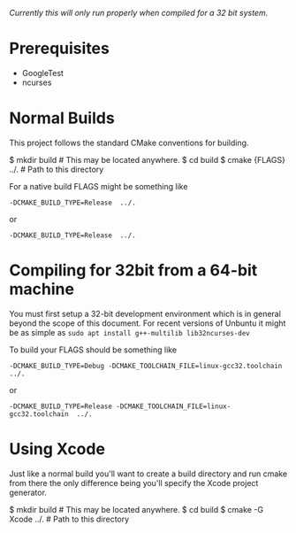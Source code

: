 *Currently this will only run properly when compiled for a 32 bit system.*

# Prerequisites
- GoogleTest
- ncurses

# Normal Builds

This project follows the standard CMake conventions for building.

$ mkdir build          # This may be located anywhere.
$ cd build
$ cmake {FLAGS} ../.   # Path to this directory

For a native build FLAGS might be something like 

   `-DCMAKE_BUILD_TYPE=Release  ../.`

or

   `-DCMAKE_BUILD_TYPE=Release  ../.`
   
# Compiling for 32bit from a 64-bit machine

You must first setup a 32-bit development environment which is in
general beyond the scope of this document.  For recent versions of
Unbuntu it might be as simple as
  `sudo apt install g++-multilib lib32ncurses-dev`

To build your FLAGS should be something like 

   `-DCMAKE_BUILD_TYPE=Debug -DCMAKE_TOOLCHAIN_FILE=linux-gcc32.toolchain  ../.`
   
or 

   `-DCMAKE_BUILD_TYPE=Release -DCMAKE_TOOLCHAIN_FILE=linux-gcc32.toolchain  ../.`


# Using Xcode

Just like a normal build you'll want to create a build directory and run cmake from 
there the only difference being you'll specify the Xcode project generator. 

$ mkdir build          # This may be located anywhere.
$ cd build
$ cmake -G Xcode ../.   # Path to this directory

